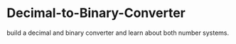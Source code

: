 # Decimal-to-Binary-Converter
 build a decimal and binary converter and learn about both number systems.
